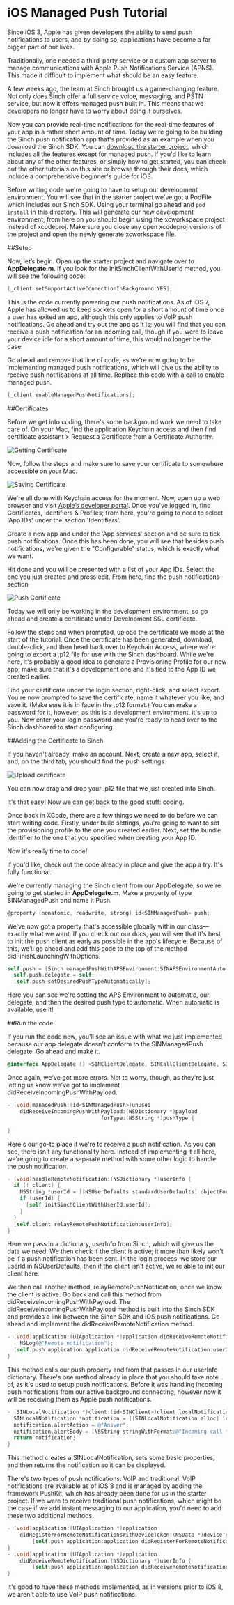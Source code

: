 # iOS Managed Push Tutorial
Since iOS 3, Apple has given developers the ability to send push notifications to users, and by doing so, applications have become a far bigger part of our lives. 

Traditionally, one needed a third-party service or a custom app server to manage communications with Apple Push Notifications Service (APNS). This made it difficult to implement what should be an easy feature.

A few weeks ago, the team at Sinch brought us a game-changing feature. Not only does Sinch offer a full service voice, messaging, and PSTN service, but now it offers managed push built in. This means that we developers no longer have to worry about doing it ourselves. 

Now you can provide real-time notifications for the real-time features of your app in a rather short amount of time. 
Today we're going to be building the Sinch push notification app that's provided as an example when you download the Sinch SDK. You can [download the starter project](https://github.com/sinch/ios-managed-push-tutorial), which includes all the features except for managed push. If you'd like to learn about any of the other features, or simply how to get started, you can check out the other tutorials on this site or browse through their docs, which include a comprehensive beginner's guide for iOS.

Before writing code we're going to have to setup our development environment. You will see that in the starter project we've got a PodFile which includes our Sinch SDK. Using your terminal go ahead and `pod install` in this directory. This will generate our new development environment, from here on you should begin using the xcworkspace project instead of xcodeproj. Make sure you close any open xcodeproj versions of the project and open the newly generate xcworkspace file.

##Setup

Now, let’s begin. Open up the starter project and navigate over to **AppDelegate.m**. If you look for the initSinchClientWithUserId method, you will see the following code:

```objective-c
[_client setSupportActiveConnectionInBackground:YES];
```

This is the code currently powering our push notifications. As of iOS 7, Apple has allowed us to keep sockets open for a short amount of time once a user has exited an app, although this only applies to VoIP push notifications. Go ahead and try out the app as it is; you will find that you can receive a push notification for an incoming call, though if you were to leave your device idle for a short amount of time, this would no longer be the case. 

Go ahead and remove that line of code, as we're now going to be implementing managed push notifications, which will give us the ability to receive push notifications at all time. Replace this code with a call to enable managed push. 

```objective-c
[_client enableManagedPushNotifications];
```

##Certificates

Before we get into coding, there's some background work we need to take care of. On your Mac, find the application Keychain access and then find certificate assistant > Request a Certificate from a Certificate Authority.

![Getting Certificate](/images/1.png)

Now, follow the steps and make sure to save your certificate to somewhere accessible on your Mac.

![Saving Certificate](/images/2.png)

We're all done with Keychain access for the moment. Now, open up a web browser and visit [Apple’s developer portal](https://developer.apple.com/). Once you've logged in, find Certificates, Identifiers & Profiles; from here, you're going to need to select 'App IDs' under the section 'Identifiers'.

Create a new app and under the 'App services' section and be sure to tick push notifications. Once this has been done, you will see that besides push notifications, we're given the "Configurable" status, which is exactly what we want.

Hit done and you will be presented with a list of your App IDs. Select the one you just created and press edit. From here, find the push notifications section

![Push Certificate](/images/3.png)

Today we will only be working in the development environment, so go ahead and create a certificate under Development SSL certificate.

Follow the steps and when prompted, upload the certificate we made at the start of the tutorial. Once the certificate has been generated, download, double-click, and then head back over to Keychain Access, where we're going to export a .p12 file for use with the Sinch dashboard. While we're here, it's probably a good idea to generate a Provisioning Profile for our new app; make sure that it's a development one and it's tied to the App ID we created earlier.

Find your certificate under the login section, right-click, and select export. You're now prompted to save the certificate, name it whatever you like, and save it. (Make sure it is in face in the .p12 format.) You can make a password for it, however, as this is a development environment, it's up to you. Now enter your login password and you're ready to head over to the Sinch dashboard to start configuring.

##Adding the Certificate to Sinch

If you haven't already, make an account. Next, create a new app, select it, and, on the third tab, you should find the push settings. 

![Upload certificate](/images/sinch.png)

You can now drag and drop your .p12 file that we just created into Sinch.

It's that easy! Now we can get back to the good stuff: coding.

Once back in XCode, there are a few things we need to do before we can start writing code. Firstly, under build settings, you're going to want to set the provisioning profile to the one you created earlier. Next, set the bundle identifier to the one that you specified when creating your App ID.

Now it's really time to code!

If you'd like, check out the code already in place and give the app a try. It's fully functional. 

We're currently managing the Sinch client from our AppDelegate, so we're going to get started in **AppDelegate.m**. Make a property of type SINManagedPush and name it Push.

```objective-c
@property (nonatomic, readwrite, strong) id<SINManagedPush> push;
```
We've now got a property that's accessible globally within our class—exactly what we want. If you check out our docs, you will see that it's best to init the push client as early as possible in the app's lifecycle. Because of this, we’ll go ahead and add this code to the top of the method didFinishLaunchingWithOptions.

```objective-c
self.push = [Sinch managedPushWithAPSEnvironment:SINAPSEnvironmentAutomatic];
  self.push.delegate = self;
  [self.push setDesiredPushTypeAutomatically];
```

Here you can see we're setting the APS Environment to automatic, our delegate, and then the desired push type to automatic. When automatic is available, use it!

##Run the code

If you run the code now, you'll see an issue with what we just implemented because our app delegate doesn't conform to the SINManagedPush delegate. Go ahead and make it.

```objective-c
@interface AppDelegate () <SINClientDelegate, SINCallClientDelegate, SINManagedPushDelegate>
```

Once again, we've got more errors. Not to worry, though, as they're just letting us know we've got to implement didReceiveIncomingPushWithPayload.

```objective-c
- (void)managedPush:(id<SINManagedPush>)unused
    didReceiveIncomingPushWithPayload:(NSDictionary *)payload
                              forType:(NSString *)pushType {

}
```

Here's our go-to place if we're to receive a push notification. As you can see, there isn't any functionality here. Instead of implementing it all here, we're going to create a separate method with some other logic to handle the push notification.

```objective-c
- (void)handleRemoteNotification:(NSDictionary *)userInfo {
  if (!_client) {
    NSString *userId = [[NSUserDefaults standardUserDefaults] objectForKey:@"userId"];
    if (userId) {
      [self initSinchClientWithUserId:userId];
    }
  }
  [self.client relayRemotePushNotification:userInfo];
}
```

Here we pass in a dictionary, userInfo from Sinch, which will give us the data we need. We then check if the client is active; it more than likely won't be if a push notification has been sent. In the login process, we store our userId in NSUserDefaults, then if the client isn't active, we're able to init our client here.

We then call another method, relayRemotePushNotification, once we know the client is active. Go back and call this method from didReceiveIncomingPushWithPayload. The didReceiveIncomingPushWithPayload method is built into the Sinch SDK and provides a link between the Sinch SDK and iOS push notifications. Go ahead and implement the didReceiveRemoteNotification method.

```objective-c
- (void)application:(UIApplication *)application didReceiveRemoteNotification:(NSDictionary *)userInfo {
    NSLog(@"Remote notification");
  [self.push application:application didReceiveRemoteNotification:userInfo];
}
```
This method calls our push property and from that passes in our userInfo dictionary. There's one method already in place that you should take note of, as it's used to setup push notifications. Before it was handling incoming push notifications from our active background connecting, however now it will be receiving them as Apple push notifications.

```objective-c
- (SINLocalNotification *)client:(id<SINClient>)client localNotificationForIncomingCall:(id<SINCall>)call {
  SINLocalNotification *notification = [[SINLocalNotification alloc] init];
  notification.alertAction = @"Answer";
  notification.alertBody = [NSString stringWithFormat:@"Incoming call from %@", [call remoteUserId]];
  return notification;
}
```

This method creates a SINLocalNotification, sets some basic properties, and then returns the notification so it can be displayed.

There's two types of push notifications: VoIP and traditional. VoIP notifications are available as of iOS 8 and is managed by adding the framework PushKit, which has already been done for us in the starter project. If we were to receive traditional push notifications, which might be the case if we add instant messaging to our application, you'd need to add these two additional methods. 

```objective-c
- (void)application:(UIApplication *)application
    didRegisterForRemoteNotificationsWithDeviceToken:(NSData *)deviceToken {
        [self.push application:application didRegisterForRemoteNotificationsWithDeviceToken:deviceToken];
}
- (void)application:(UIApplication *)application 
    didReceiveRemoteNotification:(NSDictionary *)userInfo {
        [self.push application:application didReceiveRemoteNotification:userInfo];
}
```

It's good to have these methods implemented, as in versions prior to iOS 8, we aren't able to use VoIP push notifications. 
